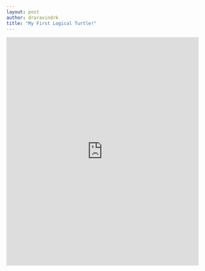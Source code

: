 ```yaml
---
layout: post
author: draravindrk
title: "My First Logical Turtle!"
---
```


<iframe src="https://trinket.io/embed/python/e7cb53776a" width="100%" height="600" frameborder="0" marginwidth="0" marginheight="0" allowfullscreen></iframe>
